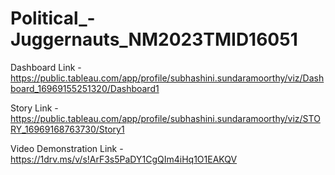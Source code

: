# Political_-Juggernauts_NM2023TMID16051

Dashboard Link - https://public.tableau.com/app/profile/subhashini.sundaramoorthy/viz/Dashboard_16969155251320/Dashboard1

Story Link - https://public.tableau.com/app/profile/subhashini.sundaramoorthy/viz/STORY_16969168763730/Story1

Video Demonstration Link - https://1drv.ms/v/s!ArF3s5PaDY1CgQIm4iHq1O1EAKQV





